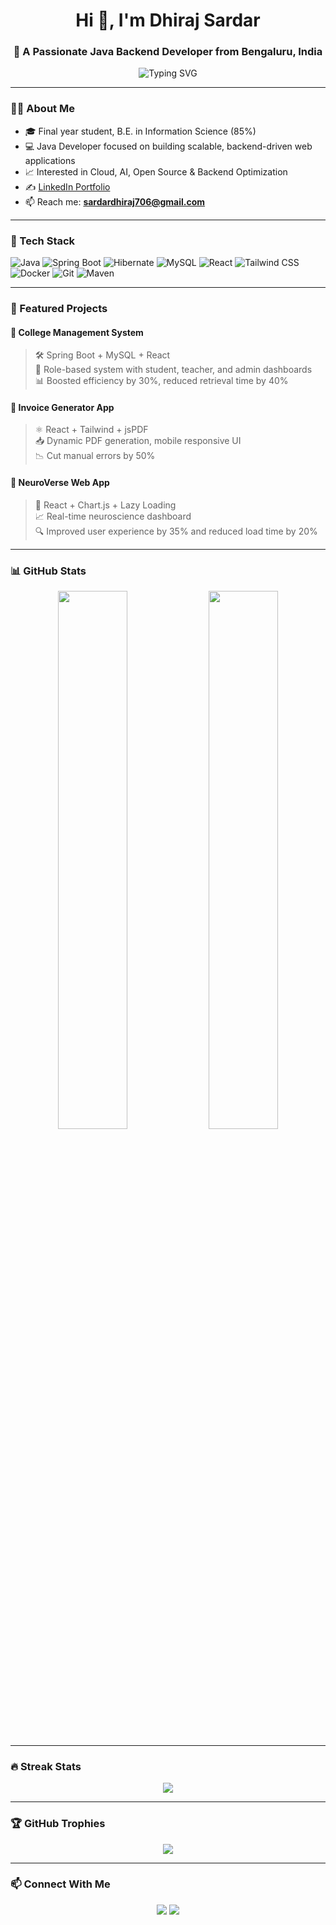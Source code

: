<h1 align="center">Hi 👋, I'm Dhiraj Sardar</h1>
<h3 align="center">🚀 A Passionate Java Backend Developer from Bengaluru, India</h3>

<p align="center">
  <img src="https://readme-typing-svg.demolab.com?font=Fira+Code&weight=500&pause=1000&center=true&vCenter=true&multiline=true&width=700&height=60&lines=Java+Developer+%7C+Spring+Boot+%7C+React+%7C+MySQL+%7C+Docker;I+build+fast%2C+scalable%2C+clean+apps!" alt="Typing SVG" />
</p>


---

### 🧑‍💻 About Me

- 🎓 Final year student, B.E. in Information Science (85%)  
- 💻 Java Developer focused on building scalable, backend-driven web applications  
- 📈 Interested in Cloud, AI, Open Source & Backend Optimization  
- ✍️ [LinkedIn Portfolio](https://www.linkedin.com/in/dhiraj-sardar-321574281/)  
- 📫 Reach me: **sardardhiraj706@gmail.com**

---

### 🔧 Tech Stack

![Java](https://img.shields.io/badge/Java-007396?style=for-the-badge&logo=java&logoColor=white)
![Spring Boot](https://img.shields.io/badge/Spring%20Boot-6DB33F?style=for-the-badge&logo=springboot&logoColor=white)
![Hibernate](https://img.shields.io/badge/Hibernate-59666C?style=for-the-badge&logo=hibernate)
![MySQL](https://img.shields.io/badge/MySQL-00758F?style=for-the-badge&logo=mysql&logoColor=white)
![React](https://img.shields.io/badge/React-20232A?style=for-the-badge&logo=react&logoColor=61DAFB)
![Tailwind CSS](https://img.shields.io/badge/Tailwind_CSS-38B2AC?style=for-the-badge&logo=tailwind-css&logoColor=white)
![Docker](https://img.shields.io/badge/Docker-2496ED?style=for-the-badge&logo=docker&logoColor=white)
![Git](https://img.shields.io/badge/Git-F05032?style=for-the-badge&logo=git&logoColor=white)
![Maven](https://img.shields.io/badge/Maven-C71A36?style=for-the-badge&logo=apachemaven&logoColor=white)

---

### 🌟 Featured Projects

#### 📘 College Management System
> 🛠️ Spring Boot + MySQL + React  
> 📌 Role-based system with student, teacher, and admin dashboards  
> 📊 Boosted efficiency by 30%, reduced retrieval time by 40%

#### 📄 Invoice Generator App
> ⚛️ React + Tailwind + jsPDF  
> 📥 Dynamic PDF generation, mobile responsive UI  
> 📉 Cut manual errors by 50%

#### 🧠 NeuroVerse Web App
> 🎨 React + Chart.js + Lazy Loading  
> 📈 Real-time neuroscience dashboard  
> 🔍 Improved user experience by 35% and reduced load time by 20%

---

### 📊 GitHub Stats

<p align="center">
  <img src="https://github-readme-stats.vercel.app/api?username=dhirajsardar&show_icons=true&theme=radical" width="47%" />
  <img src="https://github-readme-stats.vercel.app/api/top-langs/?username=dhirajsardar&layout=compact&theme=radical" width="47%" />
</p>

---

### 🔥 Streak Stats

<p align="center">
  <img src="https://streak-stats.demolab.com/?user=dhirajsardar&theme=highcontrast" />
</p>

---

### 🏆 GitHub Trophies

<p align="center">
  <img src="https://github-profile-trophy.vercel.app/?username=dhirajsardar&theme=darkhub&column=6" />
</p>

---

### 📫 Connect With Me

<p align="center">
  <a href="mailto:sardardhiraj706@gmail.com"><img src="https://img.shields.io/badge/Gmail-D44638?style=for-the-badge&logo=gmail&logoColor=white" /></a>
  <a href="https://www.linkedin.com/in/dhiraj-sardar-321574281/"><img src="https://img.shields.io/badge/LinkedIn-0A66C2?style=for-the-badge&logo=linkedin&logoColor=white" /></a>
</p>
